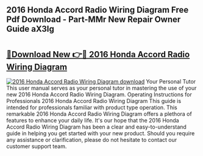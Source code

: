 ## 2016 Honda Accord Radio Wiring Diagram Free Pdf Download - Part-MMr New Repair Owner Guide aX3Ig

# <h2><a href="http://dfkmta.blite.top/?on=2016+Honda+Accord+Radio+Wiring+Diagram">🔗Download New 👉🔴 2016 Honda Accord Radio Wiring Diagram</a></h2>

[![2016 Honda Accord Radio Wiring Diagram download](https://i.imgur.com/lujVjoI.png)](http://dfkmta.blite.top/?on=2016+Honda+Accord+Radio+Wiring+Diagram)
Your Personal Tutor This user manual serves as your personal tutor in mastering the use of your new 2016 Honda Accord Radio Wiring Diagram. Operating Instructions for Professionals 2016 Honda Accord Radio Wiring Diagram This guide is intended for professionals familiar with product type operation. This remarkable 2016 Honda Accord Radio Wiring Diagram offers a plethora of features to enhance your daily life. It's our hope that the 2016 Honda Accord Radio Wiring Diagram has been a clear and easy-to-understand guide in helping you get started with your new product. Should you require any assistance or clarification, please do not hesitate to contact our customer support team.
